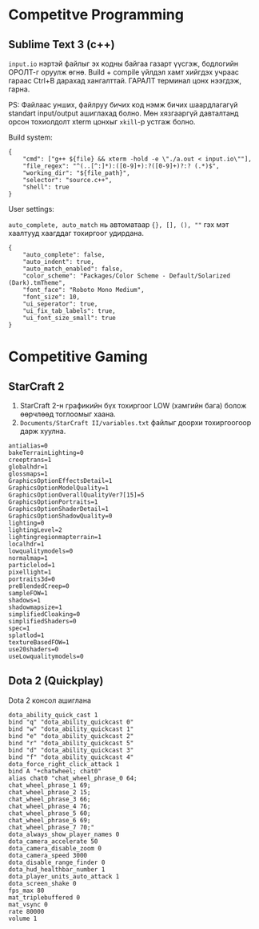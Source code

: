 # Competitve Programming
## Sublime Text 3 (c++)
``input.io`` нэртэй файлыг эх кодны байгаа газарт үүсгэж, бодлогийн ОРОЛТ-г оруулж өгнө. Build + compile үйлдэл хамт хийгдэх учраас гараас Ctrl+B дарахад хангалттай. ГАРАЛТ терминал цонх нээгдэж, гарна.

PS: Файлаас унших, файлруу бичих код нэмж бичих шаардлагагүй standart input/output ашиглахад болно. Мөн хязгааргүй давталтанд орсон тохиолдолт xterm цонхыг ``xkill``-р устгаж болно.

Build system: 
```
{
	"cmd": ["g++ ${file} && xterm -hold -e \"./a.out < input.io\""], 
	"file_regex": "^(..[^:]*):([0-9]+):?([0-9]+)?:? (.*)$",
	"working_dir": "${file_path}",
	"selector": "source.c++",
	"shell": true
}
```
User settings:

``auto_complete, auto_match`` нь автоматаар ```{}, [], (), ""``` гэх мэт хаалтууд хаагддаг тохиргоог удирдана. 
```
{
	"auto_complete": false,
	"auto_indent": true,
	"auto_match_enabled": false,
	"color_scheme": "Packages/Color Scheme - Default/Solarized (Dark).tmTheme",
	"font_face": "Roboto Mono Medium",
	"font_size": 10,
	"ui_seperator": true,
	"ui_fix_tab_labels": true,
	"ui_font_size_small": true
}
```

# Competitive Gaming
## StarCraft 2 
1. StarCraft 2-н графикийн бүх тохиргоог LOW (хамгийн бага) болож өөрчлөөд тоглоомыг хаана.
2. ``Documents/StarCraft II/variables.txt`` файлыг доорхи тохиргоогоор дарж хуулна.

```
antialias=0
bakeTerrainLighting=0
creeptrans=1
globalhdr=1
glossmaps=1
GraphicsOptionEffectsDetail=1
GraphicsOptionModelQuality=1
GraphicsOptionOverallQualityVer7[15]=5
GraphicsOptionPortraits=1
GraphicsOptionShaderDetail=1
GraphicsOptionShadowQuality=0
lighting=0
lightingLevel=2
lightingregionmapterrain=1
localhdr=1
lowqualitymodels=0
normalmap=1
particlelod=1
pixellight=1
portraits3d=0
preBlendedCreep=0
sampleFOW=1
shadows=1
shadowmapsize=1
simplifiedCloaking=0
simplifiedShaders=0
spec=1
splatlod=1
textureBasedFOW=1
use20shaders=0
useLowqualitymodels=0
```


## Dota 2 (Quickplay)
Dota 2 консол ашиглана
```
dota_ability_quick_cast 1
bind "q" "dota_ability_quickcast 0"
bind "w" "dota_ability_quickcast 1"
bind "e" "dota_ability_quickcast 2"
bind "r" "dota_ability_quickcast 5"
bind "d" "dota_ability_quickcast 3"
bind "f" "dota_ability_quickcast 4"
dota_force_right_click_attack 1
bind A "+chatwheel; chat0" 
alias chat0 "chat_wheel_phrase_0 64;
chat_wheel_phrase_1 69;
chat_wheel_phrase_2 15;
chat_wheel_phrase_3 66;
chat_wheel_phrase_4 76;
chat_wheel_phrase_5 60;
chat_wheel_phrase_6 69;
chat_wheel_phrase_7 70;"
dota_always_show_player_names 0
dota_camera_accelerate 50
dota_camera_disable_zoom 0
dota_camera_speed 3000
dota_disable_range_finder 0
dota_hud_healthbar_number 1
dota_player_units_auto_attack 1
dota_screen_shake 0
fps_max 80
mat_triplebuffered 0
mat_vsync 0
rate 80000
volume 1
```
